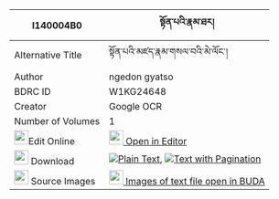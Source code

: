 |I140004B0|སྟོན་པའི་རྣམ་ཐར། 
| --- | --- 
|Alternative Title |སྟོན་པའི་མཛད་རྣམ་གསལ་བའི་མེ་ལོང་།
|Author| ngedon gyatso
|BDRC ID | W1KG24648
|Creator | Google OCR
|Number of Volumes| 1
|<img width="25" src="https://img.icons8.com/color/25/000000/edit-property.png">Edit Online| [<img width="25" src="https://avatars.githubusercontent.com/u/45091458?s=200&v=4"> Open in Editor](http://editor.openpecha.org/I140004B0)
|<img width="25" src="https://img.icons8.com/fluent/48/000000/download-2.png"/>  Download | [![](https://img.icons8.com/color/20/000000/txt.png)Plain Text](https://github.com/Openpecha/I140004B0/releases/download/v1/tonpa_i_namtar_plain_I140004B0.zip), [![](https://img.icons8.com/color/20/000000/txt.png)Text with Pagination](https://github.com/Openpecha/I140004B0/releases/download/v1/tonpa_i_namtar_pages_I140004B0.zip)
|<img width="25" src="https://img.icons8.com/plasticine/100/000000/pictures-folder.png"/>  Source Images | [<img width="25" src="https://library.bdrc.io/icons/BUDA-small.svg"> Images of text file open in BUDA](https://library.bdrc.io/show/bdr:W1KG24648)